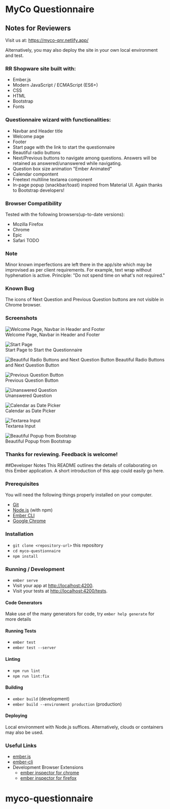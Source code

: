 # MyCo Questionnaire

## Notes for Reviewers
Visit us at:
https://myco-qnr.netlify.app/

Alternatively, you may also deploy the site in your own local environment and test.


### RR Shopware site built with:
- Ember.js
- Modern JavaScript / ECMAScript (ES6+)
- CSS
- HTML
- Bootstrap
- Fonts

### Questionnaire wizard with functionalities:
- Navbar and Header title
- Welcome page
- Footer
- Start page with the link to start the questionnaire
- Beautiful radio buttons
- Next/Previous buttons to navigate among questions. Answers will be retained as answered/unanswered while navigating.
- Question box size animation "Ember Animated"
- Calendar compontent
- Freetext multiline textarea component
- In-page popup (snackbar/toast) inspired from Material UI. Again thanks to Bootstrap developers!

### Browser Compatibility
Tested with the following browsers(up-to-date versions):
- Mozilla Firefox
- Chrome
- Epic
- Safari TODO

### Note
Minor known imperfections are left there in the app/site which may be improvised as per client requirements.
For example, text wrap without hyphenation is active.
Principle: "Do not spend time on what's not required." 

### Known Bug
The icons of Next Question and Previous Question buttons are not visible in Chrome browser.


### Screenshots

![Welcome Page, Navbar in Header and Footer](assets/images/01-welcome-page.jpg)  
Welcome Page, Navbar in Header and Footer  



![Start Page](assets/images/02-start-page.jpg)  
Start Page to Start the Questionnaire  



![Beautiful Radio Buttons and Next Question Button](assets/images/03-radio-and-next-questions.jpg)
Beautiful Radio Buttons and Next Question Button  



![Previous Question Button](assets/images/04-previous-question.jpg)  
Previous Question Button  



![Unanswered Question](assets/images/05-unanswered.jpg)  
Unanswered Question  



![Calendar as Date Picker](assets/images/06-calendar.jpg)  
Calendar as Date Picker  



![Textarea Input](assets/images/07-textarea.jpg)  
Textarea Input  



![Beautiful Popup from Bootstrap](assets/images/08-beautiful-popup.jpg)  
Beautiful Popup from Bootstrap  



### Thanks for reviewing. Feedback is welcome!


##Developer Notes
This README outlines the details of collaborating on this Ember application.
A short introduction of this app could easily go here.

### Prerequisites

You will need the following things properly installed on your computer.

* [Git](https://git-scm.com/)
* [Node.js](https://nodejs.org/) (with npm)
* [Ember CLI](https://ember-cli.com/)
* [Google Chrome](https://google.com/chrome/)

### Installation

* `git clone <repository-url>` this repository
* `cd myco-questionnaire`
* `npm install`

### Running / Development

* `ember serve`
* Visit your app at [http://localhost:4200](http://localhost:4200).
* Visit your tests at [http://localhost:4200/tests](http://localhost:4200/tests).

#### Code Generators

Make use of the many generators for code, try `ember help generate` for more details

#### Running Tests

* `ember test`
* `ember test --server`

#### Linting

* `npm run lint`
* `npm run lint:fix`

#### Building

* `ember build` (development)
* `ember build --environment production` (production)

#### Deploying

Local environment with Node.js suffices. Alternatively, clouds or containers may also be used.

### Useful Links

* [ember.js](https://emberjs.com/)
* [ember-cli](https://ember-cli.com/)
* Development Browser Extensions
  * [ember inspector for chrome](https://chrome.google.com/webstore/detail/ember-inspector/bmdblncegkenkacieihfhpjfppoconhi)
  * [ember inspector for firefox](https://addons.mozilla.org/en-US/firefox/addon/ember-inspector/)
# myco-questionnaire
